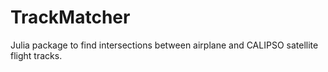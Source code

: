 TrackMatcher
============

Julia package to find intersections between airplane and CALIPSO satellite flight tracks.
